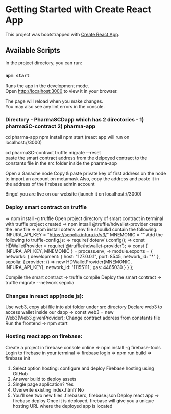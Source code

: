 # Getting Started with Create React App

This project was bootstrapped with [Create React App](https://github.com/facebook/create-react-app).

## Available Scripts

In the project directory, you can run:

### `npm start`

Runs the app in the development mode.\
Open [http://localhost:3000](http://localhost:3000) to view it in your browser.

The page will reload when you make changes.\
You may also see any lint errors in the console.

### Directory - PharmaSCDapp which has 2 directories - 1) pharmaSC-contract 2) pharma-app
cd pharma-app
npm install 
npm start (react app will run on localhost://3000)

cd pharmaSC-contract
truffle migrate --reset\
paste the smart contract address from the delpoyed contract to the constants file in the src folder inside the pharma-app

Open a Ganache node
Copy & paste private key of first address on the node to import an account on metamask
Also, copy the address and paste it in the address of the firebase admin account

Bingo! you are live on our website (launch it on localhost://3000)


### Deploy smart contract on truffle
=> npm install -g truffle
Open project directory of smart contract in terminal with truffle project created
=> npm intsall @truffle/hdwallet-provider
create the .env file
=> npm install dotenv
.env file shoulkd contain the following:
INFURA_API_KEY = "https://sepolia.infura.io/v3/<Your-API-Key>"
MNEMONIC = "<Your-MetaMask-Secret-Recovery-Phrase>"
Add the following to truffle-config.js:
=> require('dotenv').config();
=> const HDWalletProvider = require('@truffle/hdwallet-provider');
=> const { INFURA_API_KEY, MNEMONIC } = process.env;
=> module.exports = {
  networks: {
    development: {
      host: "127.0.0.1",
      port: 8545,
      network_id: "*"
    },
    sepolia: {
      provider: () => new HDWalletProvider(MNEMONIC, INFURA_API_KEY),
      network_id: '11155111',
      gas: 4465030
    }
  }
};

Compile the smart contract 
=> truffle compile
Deploy the smart contract
=> truffle migrate --network sepolia

### Changes in react app(node js):
Use web3, copy abi file into abi folder under src directory
Declare web3 to access wallet inside our dapp
=> const web3 = new Web3(Web3.givenProvider);
Change contract address from constants file
Run the frontend 
=> npm start

### Hosting react app on firebase:
Create a project in firebase console online
=> npm install -g firebase-tools
Login to firebase in your terminal
=> firebase login
=> npm run build
=> firebase init
1. Select option hosting: configure and deploy Firebase hosting using GitHub
2. Answer build to deploy assets
3. Single page application? Yes
4. Overwrite existing index.html? No
5. You'll see two new files .firebaserc, firebase.json
Deploy react app
=> firebase deploy
Once it is deployed, firebase will give you a unique hosting URL where the deployed app is located



